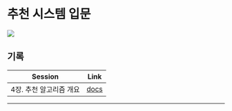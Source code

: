 # 추천 시스템 입문

![](https://image.yes24.com/goods/118625987/XL)

## 기록
| **Session**    | **Link**                                  |
| -------------- | ----------------------------------------- |
| 4장. 추천 알고리즘 개요 | [docs](협업-필터링-collaborative-filtering.md) |


---
